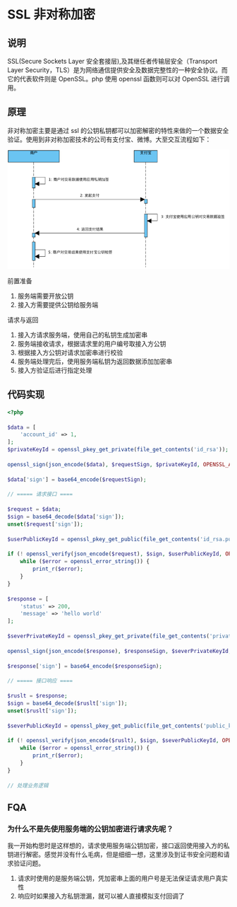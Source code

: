 # SSL 非对称加密

## 说明

SSL(Secure Sockets Layer 安全套接层),及其继任者传输层安全（Transport Layer Security，TLS）是为网络通信提供安全及数据完整性的一种安全协议。而它的代表软件则是 OpenSSL。php 使用 openssl 函数则可以对 OpenSSL 进行调用。

## 原理

非对称加密主要是通过 ssl 的公钥私钥都可以加密解密的特性来做的一个数据安全验证。使用到非对称加密技术的公司有支付宝、微博。大至交互流程如下：

![](./img/f0b9c2f51f2698c9f1b3163e0123e23e.png)

前置准备

1. 服务端需要开放公钥
2. 接入方需要提供公钥给服务端

请求与返回

1. 接入方请求服务端，使用自己的私钥生成加密串
2. 服务端接收请求，根据请求里的用户编号取接入方公钥
3. 根据接入方公钥对请求加密串进行校验
4. 服务端处理完后，使用服务端私钥为返回数据添加加密串
5. 接入方验证后进行指定处理

## 代码实现

```php
<?php

$data = [
    'account_id' => 1,
];
$privateKeyId = openssl_pkey_get_private(file_get_contents('id_rsa'));

openssl_sign(json_encode($data), $requestSign, $privateKeyId, OPENSSL_ALGO_SHA256);

$data['sign'] = base64_encode($requestSign);

// ===== 请求接口 ====

$request = $data;
$sign = base64_decode($data['sign']);
unset($request['sign']);

$userPublicKeyId = openssl_pkey_get_public(file_get_contents('id_rsa.pub'));

if (! openssl_verify(json_encode($request), $sign, $userPublicKeyId, OPENSSL_ALGO_SHA256)) {
    while ($error = openssl_error_string()) {
        print_r($error);
    }
}

$response = [
    'status' => 200,
    'message' => 'hello world'
];

$severPrivateKeyId = openssl_pkey_get_private(file_get_contents('private_key.pem'));

openssl_sign(json_encode($response), $responseSign, $severPrivateKeyId, OPENSSL_ALGO_SHA256);

$response['sign'] = base64_encode($responseSign);

// ===== 接口响应 ====

$ruslt = $response;
$sign = base64_decode($ruslt['sign']);
unset($ruslt['sign']);

$severPublicKeyId = openssl_pkey_get_public(file_get_contents('public_key.pem'));

if (! openssl_verify(json_encode($ruslt), $sign, $severPublicKeyId, OPENSSL_ALGO_SHA256)) {
    while ($error = openssl_error_string()) {
        print_r($error);
    }
}

// 处理业务逻辑
```

## FQA

### 为什么不是先使用服务端的公钥加密进行请求先呢？

我一开始构思时是这样想的，请求使用服务端公钥加密，接口返回使用接入方的私钥进行解密。感觉并没有什么毛病，但是细细一想，这里涉及到证书安全问题和请求验证问题。

1. 请求时使用的是服务端公钥，凭加密串上面的用户号是无法保证请求用户真实性
2. 响应时如果接入方私钥泄漏，就可以被人直接模拟支付回调了

